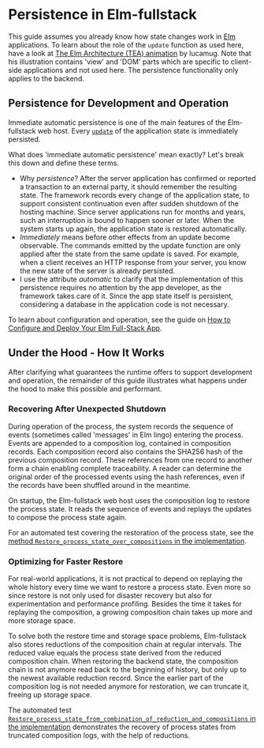 # Persistence in Elm-fullstack

This guide assumes you already know how state changes work in [Elm](https://elm-lang.org) applications. To learn about the role of the `update` function as used here, have a look at [The Elm Architecture (TEA) animation](https://medium.com/@l.mugnaini/the-elm-architecture-tea-animation-3efc555e8faf) by lucamug. Note that his illustration contains 'view' and 'DOM' parts which are specific to client-side applications and not used here. The persistence functionality only applies to the backend.

## Persistence for Development and Operation

Immediate automatic persistence is one of the main features of the Elm-fullstack web host. Every [`update`](http://toreto.re/tea/) of the application state is immediately persisted.

What does 'immediate automatic persistence' mean exactly? Let's break this down and define these terms.
+ Why *persistence*? After the server application has confirmed or reported a transaction to an external party, it should remember the resulting state. The framework records every change of the application state, to support consistent continuation even after sudden shutdown of the hosting machine. Since server applications run for months and years, such an interruption is bound to happen sooner or later. When the system starts up again, the application state is restored automatically.
+ *Immediately* means before other effects from an update become observable. The commands emitted by the update function are only applied after the state from the same update is saved. For example, when a client receives an HTTP response from your server, you know the new state of the server is already persisted.
+ I use the attribute *automatic* to clarify that the implementation of this persistence requires no attention by the app developer, as the framework takes care of it. Since the app state itself is persistent, considering a database in the application code is not necessary.

To learn about configuration and operation, see the guide on [How to Configure and Deploy Your Elm Full-Stack App](./how-to-configure-and-deploy-your-elm-full-stack-app.md).

## Under the Hood - How It Works

After clarifying what guarantees the runtime offers to support development and operation, the remainder of this guide illustrates what happens under the hood to make this possible and performant.

### Recovering After Unexpected Shutdown

During operation of the process, the system records the sequence of events (sometimes called 'messages' in Elm lingo) entering the process. Events are appended to a composition log, contained in composition records. Each composition record also contains the SHA256 hash of the previous composition record. These references from one record to another form a chain enabling complete traceability. A reader can determine the original order of the processed events using the hash references, even if the records have been shuffled around in the meantime.

On startup, the Elm-fullstack web host uses the composition log to restore the process state. It reads the sequence of events and replays the updates to compose the process state again.

For an automated test covering the restoration of the process state, see the [method `Restore_process_state_over_compositions` in the implementation](https://github.com/elm-fullstack/elm-fullstack/blob/512bea42674f6d214745c73af8d20c52bca096f6/implement/PersistentProcess/PersistentProcess.Test/TestPersistentProcess.cs#L111-L153).

### Optimizing for Faster Restore

For real-world applications, it is not practical to depend on replaying the whole history every time we want to restore a process state. Even more so since restore is not only used for disaster recovery but also for experimentation and performance profiling.
Besides the time it takes for replaying the composition, a growing composition chain takes up more and more storage space.

To solve both the restore time and storage space problems, Elm-fullstack also stores reductions of the composition chain at regular intervals. The reduced value equals the process state derived from the reduced composition chain. When restoring the backend state, the composition chain is not anymore read back to the beginning of history, but only up to the newest available reduction record. Since the earlier part of the composition log is not needed anymore for restoration, we can truncate it, freeing up storage space.

The automated test [`Restore_process_state_from_combination_of_reduction_and_compositions` in the implementation](https://github.com/elm-fullstack/elm-fullstack/blob/512bea42674f6d214745c73af8d20c52bca096f6/implement/PersistentProcess/PersistentProcess.Test/TestPersistentProcess.cs#L155-L220) demonstrates the recovery of process states from truncated composition logs, with the help of reductions.
